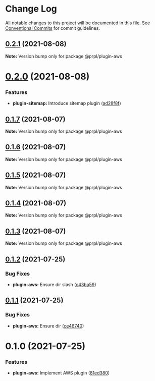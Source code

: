 # Change Log

All notable changes to this project will be documented in this file.
See [Conventional Commits](https://conventionalcommits.org) for commit guidelines.

## [0.2.1](https://github.com/tyhopp/prpl/compare/@prpl/plugin-aws@0.2.0...@prpl/plugin-aws@0.2.1) (2021-08-08)

**Note:** Version bump only for package @prpl/plugin-aws





# [0.2.0](https://github.com/tyhopp/prpl/compare/@prpl/plugin-aws@0.1.7...@prpl/plugin-aws@0.2.0) (2021-08-08)


### Features

* **plugin-sitemap:** Introduce sitemap plugin ([ad28f8f](https://github.com/tyhopp/prpl/commit/ad28f8fa2ad7882fd328a41fcc2757b70599a565))





## [0.1.7](https://github.com/tyhopp/prpl/compare/@prpl/plugin-aws@0.1.6...@prpl/plugin-aws@0.1.7) (2021-08-07)

**Note:** Version bump only for package @prpl/plugin-aws





## [0.1.6](https://github.com/tyhopp/prpl/compare/@prpl/plugin-aws@0.1.5...@prpl/plugin-aws@0.1.6) (2021-08-07)

**Note:** Version bump only for package @prpl/plugin-aws





## [0.1.5](https://github.com/tyhopp/prpl/compare/@prpl/plugin-aws@0.1.4...@prpl/plugin-aws@0.1.5) (2021-08-07)

**Note:** Version bump only for package @prpl/plugin-aws





## [0.1.4](https://github.com/tyhopp/prpl/compare/@prpl/plugin-aws@0.1.3...@prpl/plugin-aws@0.1.4) (2021-08-07)

**Note:** Version bump only for package @prpl/plugin-aws





## [0.1.3](https://github.com/tyhopp/prpl/compare/@prpl/plugin-aws@0.1.2...@prpl/plugin-aws@0.1.3) (2021-08-07)

**Note:** Version bump only for package @prpl/plugin-aws





## [0.1.2](https://github.com/tyhopp/prpl/compare/@prpl/plugin-aws@0.1.1...@prpl/plugin-aws@0.1.2) (2021-07-25)


### Bug Fixes

* **plugin-aws:** Ensure dir slash ([c43ba59](https://github.com/tyhopp/prpl/commit/c43ba59151266927f9d9aa3301d0698b8a3494c2))





## [0.1.1](https://github.com/tyhopp/prpl/compare/@prpl/plugin-aws@0.1.0...@prpl/plugin-aws@0.1.1) (2021-07-25)


### Bug Fixes

* **plugin-aws:** Ensure dir ([ce46740](https://github.com/tyhopp/prpl/commit/ce46740e7b7872943bf454c453cc0c19fa5e18fa))





# 0.1.0 (2021-07-25)


### Features

* **plugin-aws:** Implement AWS plugin ([81ed380](https://github.com/tyhopp/prpl/commit/81ed380334a2d1ba8bd60278003aac269e8cc44c))
